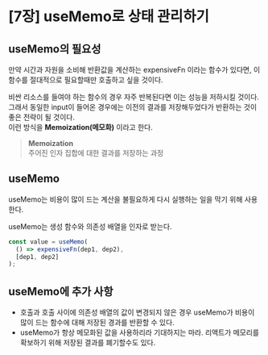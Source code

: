# [7장] useMemo로 상태 관리하기

## useMemo의 필요성
만약 시간과 자원을 소비해 반환값을 계산하는 expensiveFn 이라는 함수가 있다면, 이 함수를 절대적으로 필요할때만 호출하고 싶을 것이다.

비싼 리소스를 들여야 하는 함수의 경우 자주 반복된다면 이는 성능을 저하시킬 것이다.  
그래서 동일한 input이 들어온 경우에는 이전의 결과를 저장해두었다가 반환하는 것이 좋은 전략이 될 것이다.  
이런 방식을 **Memoization(메모화)** 이라고 한다.

> **Memoization**  
> 주어진 인자 집합에 대한 결과를 저장하는 과정

## useMemo
useMemo는 비용이 많이 드는 계산을 불필요하게 다시 실행하는 일을 막기 위해 사용한다.

useMemo는 생성 함수와 의존성 배열을 인자로 받는다.

```jsx
const value = useMemo(
  () => expensiveFn(dep1, dep2), 
  [dep1, dep2]
);
```

## useMemo에 추가 사항
- 호출과 호출 사이에 의존성 배열의 값이 변경되지 않은 경우 useMemo가 비용이 많이 드는 함수에 대해 저장된 경과를 반환할 수 있다.
- useMemo가 항상 메모화된 값을 사용하리라 기대하지는 마라. 리액트가 메모리를 확보하기 위해 저장된 결과를 폐기할수도 있다.